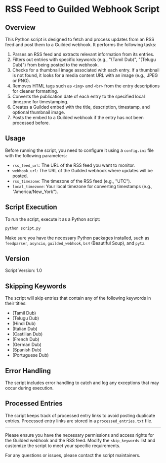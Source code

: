 # RSS Feed to Guilded Webhook Script

## Overview

This Python script is designed to fetch and process updates from an RSS feed and post them to a Guilded webhook. It performs the following tasks:

1. Parses an RSS feed and extracts relevant information from its entries.
2. Filters out entries with specific keywords (e.g., "(Tamil Dub)", "(Telugu Dub)") from being posted to the webhook.
3. Checks for a thumbnail image associated with each entry. If a thumbnail is not found, it looks for a media content URL with an image (e.g., JPEG or PNG).
4. Removes HTML tags such as `<img>` and `<br>` from the entry descriptions for cleaner formatting.
5. Converts the publication date of each entry to the specified local timezone for timestamping.
6. Creates a Guilded embed with the title, description, timestamp, and optional thumbnail image.
7. Posts the embed to a Guilded webhook if the entry has not been processed before.

## Usage

Before running the script, you need to configure it using a `config.ini` file with the following parameters:

- `rss_feed_url`: The URL of the RSS feed you want to monitor.
- `webhook_url`: The URL of the Guilded webhook where updates will be posted.
- `rss_timezone`: The timezone of the RSS feed (e.g., "UTC").
- `local_timezone`: Your local timezone for converting timestamps (e.g., "America/New_York").

## Script Execution

To run the script, execute it as a Python script:

```bash
python script.py
```

Make sure you have the necessary Python packages installed, such as `feedparser`, `asyncio`, `guilded_webhook`, `bs4` (Beautiful Soup), and `pytz`.

## Version

Script Version: 1.0

## Skipping Keywords

The script will skip entries that contain any of the following keywords in their titles:

- (Tamil Dub)
- (Telugu Dub)
- (Hindi Dub)
- (Italian Dub)
- (Castilian Dub)
- (French Dub)
- (German Dub)
- (Spanish Dub)
- (Portuguese Dub)

## Error Handling

The script includes error handling to catch and log any exceptions that may occur during execution.

## Processed Entries

The script keeps track of processed entry links to avoid posting duplicate entries. Processed entry links are stored in a `processed_entries.txt` file.

---

Please ensure you have the necessary permissions and access rights for the Guilded webhook and the RSS feed. Modify the `skip_keywords` list and customize the script to meet your specific requirements.

For any questions or issues, please contact the script maintainers.

```
